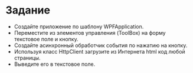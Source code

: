 ﻿# Задание 
* Создайте приложение по шаблону WPFApplication. 
* Переместите из элементов управления (ToolBox) на форму текстовое поле и кнопку. 
* Создайте асинхронный обработчик события по нажатию на кнопку.
* Используя класс HttpClient загрузите из Интернета html код любой страницы.
* Выведите его в текстовое поле.